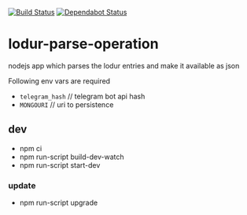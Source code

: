[![Build Status](https://travis-ci.org/longstone/lodur-parse-operation.svg?branch=dev)](https://travis-ci.org/longstone/lodur-parse-operation)
[![Dependabot Status](https://api.dependabot.com/badges/status?host=github&repo=longstone/lodur-parse-operation)](https://dependabot.com)

# lodur-parse-operation
nodejs app which parses the lodur entries and make it available as json

Following env vars are required

* `telegram_hash` // telegram bot api hash
* `MONGOURI` // uri to persistence

## dev

* npm ci
* npm run-script build-dev-watch
* npm run-script start-dev

### update

* npm run-script upgrade
